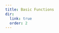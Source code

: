```yaml
---
title: Basic Functions
dir:
  link: true
  order: 2
---
```


<div class="catalog-display-container">
  <Catalog base="/plugins/yuseries/YuIllustration/basic/"/>
</div>